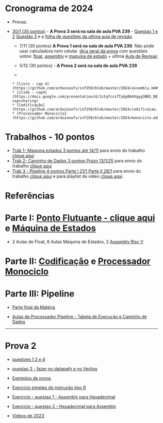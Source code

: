 # Cronograma de 2024
* Provas:
* [30/1 (30 pontos)](https://www.youtube.com/playlist?list=PLcvOyD_LMr6nJNyXtfbDgVq_dxLbKpTWq) - **A Prova 3 será na sala de aula PVA 239** - [Questao 1 e 2](https://docs.google.com/document/d/1PlLWaqZeU2YMhULrGTSqKQRoRg9pSu4YJvyVySe81rc/edit?usp=sharing)  [Questão 3](https://docs.google.com/document/d/1NFCfhNiI1Wej77CkSkChfNBAxC7TLiKsgqySfq9a3tA/edit?usp=sharing) e a [folha de questões da ultima aula de revisão](https://docs.google.com/document/d/1sTT7KcSxtaaJzCNrQfx8aFWYSsNa1kNeAWpGAQ2VkHc/edit?usp=sharing)
    * 7/11 (30 pontos) **A Prova 1 será na sala de aula PVA 239**. Não pode usar calculadora nem celular.
      [dica geral da prova](https://youtu.be/_s3cyz3Sd9k) com questões sobre: [float](https://youtu.be/EgCpuJbbC8E), [assembly](https://youtu.be/aKgDLfZhFA8) e [maquina de estado](https://www.youtube.com/playlist?list=PLcvOyD_LMr6nMzBUR-i6STZfg9MR0AVN5) + ultima [Aula de Revisao](https://www.youtube.com/playlist?list=PLcvOyD_LMr6k5MtKSIjeYz_GDvWlk9GLQ)

    *  5/12 (30 pontos) - **A Prova 2 será na sala de aula PVA 239** 
    * 
    
      * [livro - cap 4](https://github.com/arduinoufv/inf250/blob/master/2024/assembly.md#livros)
      * [slide - cap4](https://docs.google.com/presentation/d/1ztqfccs7TybpBk6Xqyg3BRS_BEc2WtihyqBCcf3xrYM/edit?usp=sharing)
      * [Codificação](https://github.com/arduinoufv/inf250/blob/master/2024/codificacao.md)
      * [Processador Monociclo](https://github.com/arduinoufv/inf250/blob/master/2024/monociclo.md)

# Trabalhos  - 10 pontos
   * [Trab 1- Maquina estados 3 pontos até 14/11](https://colab.research.google.com/drive/1cIsHsaC3JZVWpYgpVGQ68QKoEgF_5yig?usp=sharing) para envio do trabalho [clique aqui](https://forms.gle/ZUmhyZtxLX2Et6ae7)
   * [Trab 2- Caminho de Dados 3 pontos Prazo 13/1/25](https://colab.research.google.com/drive/1stSdWWX58nfNNW0xI8339-jQTa8cjsgb?usp=sharing) para envio do trabalho [clique aqui](https://forms.gle/xFz9nHcRafSSSuz76)
   * [Trab 3 - Pipeline 4 pontos Parte I 21/1 Parte II 28/1](https://colab.research.google.com/drive/1zSSEn4QL4NM3Vyr_e3okm2ODKzwElJy1?usp=sharing) para envio do trabalho [clique aqui](https://forms.gle/7DwUjT36zyWaxBdMA) e para playlist de video [clique aqui](https://www.youtube.com/playlist?list=PLcvOyD_LMr6m8ygn0rvMf7jcIm3VxL7cu)
  
# Referências


# Parte I: [Ponto Flutuante - clique aqui](https://github.com/arduinoufv/inf250/blob/master/2024/float24.md) e [Máquina de Estados](https://github.com/arduinoufv/inf250/blob/master/2024/fsm.md)
   
   * 2 Aulas de Float, 6 Aulas Máquina de Estados, 2 [Assembly Risc V](https://github.com/arduinoufv/inf250/blob/master/2024/assembly.md)
   

# Parte II:  [Codificação](https://github.com/arduinoufv/inf250/blob/master/2024/codificacao.md) e [Processador Monociclo](https://github.com/arduinoufv/inf250/blob/master/2024/monociclo.md)
  

# Parte III: Pipeline
   * [Parte final da Matéria](https://github.com/arduinoufv/inf250/blob/master/2023/verilog_pipeline.md)

   * [Aulas de Processador Pipeline - Tabela de Execução e Caminho de Dados](https://github.com/arduinoufv/inf250/blob/master/2023/pipeline.md)

-------
# Prova 2
   * [questoes 1,2 e 4](https://www.youtube.com/playlist?list=PLcvOyD_LMr6mrhCxnPMOmU3hnUmm8Mgss)
   * [questao 3 - fazer no datapath e no Verilog](https://www.youtube.com/playlist?list=PLcvOyD_LMr6lxjcBPDGlxkU8SZPOTd4xn)
   *  [Exemplos de prova](https://github.com/arduinoufv/inf250/blob/master/2024/prova2.md), 

   * [Exercicio simples de instrução tipo R](https://colab.research.google.com/drive/1Id4bzOBTbZgqrWdyvD3K2eEcnEAdqxqV?usp=sharing)
   * [Exercicio - questao 1 - Assembly para Hexadecimal](https://colab.research.google.com/drive/1QHVEaphOLVFhRe-NSnaqh7N6nyrzNSPx?usp=sharing)
   * [Exercicio - questao 2 - Hexadecimal para Assembly](https://colab.research.google.com/drive/1_IJVgOGokCY0RMEBD1bR6CD1oAiDIJwE?usp=sharing)
   * [Videos de 2023](https://github.com/arduinoufv/inf250/blob/master/2024/monociclo.md#exercicios-para-prova)

